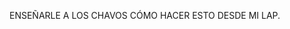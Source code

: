 <!-- - NO  -->

ENSEÑARLE A LOS CHAVOS CÓMO HACER ESTO DESDE MI LAP.

<!-- Título: Línea de comandos y primer programa en Ruby

VIDEO QUE GRABÉ



 -->